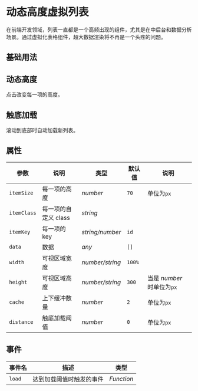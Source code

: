 # 动态高度虚拟列表

在前端开发领域，列表一直都是一个高频出现的组件，尤其是在中后台和数据分析场景。通过虚拟化表格组件，超大数据渲染将不再是一个头疼的问题。

## 基础用法

<demo src="../src/packages/dynamic-list/example/index.vue"></demo>

## 动态高度

点击改变每一项的高度。

<demo src="../src/packages/dynamic-list/example/click.vue"></demo>

## 触底加载

滚动到底部时自动加载新列表。

<demo src="../src/packages/dynamic-list/example/load.vue"></demo>

## 属性

| 参数        | 说明                 | 类型             | 默认值 | 说明                       |
| ----------- | -------------------- | ---------------- | ------ | -------------------------- |
| `itemSize`  | 每一项的高度         | _number_         | `70`   | 单位为`px`                 |
| `itemClass` | 每一项的自定义 class | _string_         |        |                            |
| `itemKey`   | 每一项的 key         | _string\/number_ | `id`   |                            |
| `data`      | 数据                 | _any_            | `[]`   |                            |
| `width`     | 可视区域宽度         | _number\/string_ | `100%` |                            |
| `height`    | 可视区域高度         | _number\/string_ | `300`  | 当是 _number_ 时单位为`px` |
| `cache`     | 上下缓冲数量         | _number_         | `2`    | 单位为`px`                 |
| `distance`  | 触底加载阈值         | _number_         | `0`    | 单位为`px`                 |

## 事件

| 事件名 | 描述                     | 类型       |
| ------ | ------------------------ | ---------- |
| `load` | 达到加载阈值时触发的事件 | _Function_ |
